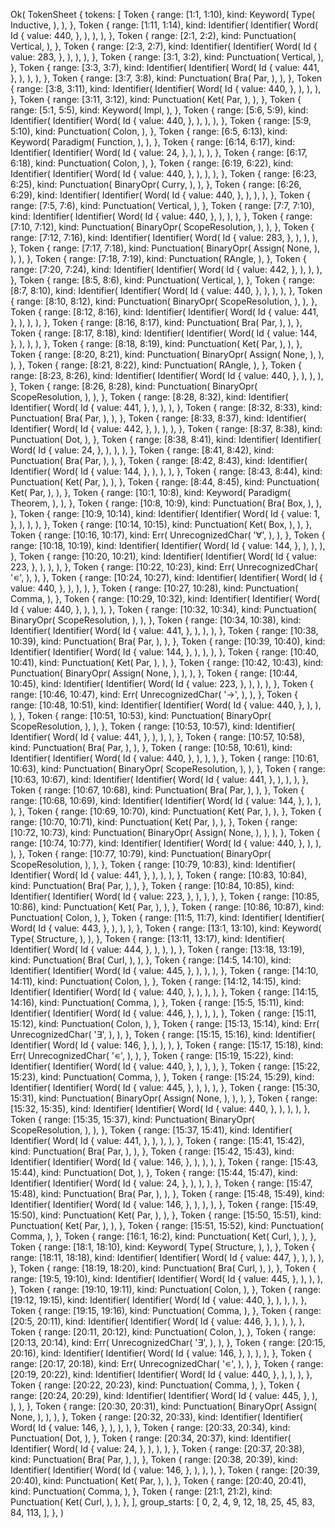 Ok(
    TokenSheet {
        tokens: [
            Token {
                range: [1:1, 1:10),
                kind: Keyword(
                    Type(
                        Inductive,
                    ),
                ),
            },
            Token {
                range: [1:11, 1:14),
                kind: Identifier(
                    Identifier(
                        Word(
                            Id {
                                value: 440,
                            },
                        ),
                    ),
                ),
            },
            Token {
                range: [2:1, 2:2),
                kind: Punctuation(
                    Vertical,
                ),
            },
            Token {
                range: [2:3, 2:7),
                kind: Identifier(
                    Identifier(
                        Word(
                            Id {
                                value: 283,
                            },
                        ),
                    ),
                ),
            },
            Token {
                range: [3:1, 3:2),
                kind: Punctuation(
                    Vertical,
                ),
            },
            Token {
                range: [3:3, 3:7),
                kind: Identifier(
                    Identifier(
                        Word(
                            Id {
                                value: 441,
                            },
                        ),
                    ),
                ),
            },
            Token {
                range: [3:7, 3:8),
                kind: Punctuation(
                    Bra(
                        Par,
                    ),
                ),
            },
            Token {
                range: [3:8, 3:11),
                kind: Identifier(
                    Identifier(
                        Word(
                            Id {
                                value: 440,
                            },
                        ),
                    ),
                ),
            },
            Token {
                range: [3:11, 3:12),
                kind: Punctuation(
                    Ket(
                        Par,
                    ),
                ),
            },
            Token {
                range: [5:1, 5:5),
                kind: Keyword(
                    Impl,
                ),
            },
            Token {
                range: [5:6, 5:9),
                kind: Identifier(
                    Identifier(
                        Word(
                            Id {
                                value: 440,
                            },
                        ),
                    ),
                ),
            },
            Token {
                range: [5:9, 5:10),
                kind: Punctuation(
                    Colon,
                ),
            },
            Token {
                range: [6:5, 6:13),
                kind: Keyword(
                    Paradigm(
                        Function,
                    ),
                ),
            },
            Token {
                range: [6:14, 6:17),
                kind: Identifier(
                    Identifier(
                        Word(
                            Id {
                                value: 24,
                            },
                        ),
                    ),
                ),
            },
            Token {
                range: [6:17, 6:18),
                kind: Punctuation(
                    Colon,
                ),
            },
            Token {
                range: [6:19, 6:22),
                kind: Identifier(
                    Identifier(
                        Word(
                            Id {
                                value: 440,
                            },
                        ),
                    ),
                ),
            },
            Token {
                range: [6:23, 6:25),
                kind: Punctuation(
                    BinaryOpr(
                        Curry,
                    ),
                ),
            },
            Token {
                range: [6:26, 6:29),
                kind: Identifier(
                    Identifier(
                        Word(
                            Id {
                                value: 440,
                            },
                        ),
                    ),
                ),
            },
            Token {
                range: [7:5, 7:6),
                kind: Punctuation(
                    Vertical,
                ),
            },
            Token {
                range: [7:7, 7:10),
                kind: Identifier(
                    Identifier(
                        Word(
                            Id {
                                value: 440,
                            },
                        ),
                    ),
                ),
            },
            Token {
                range: [7:10, 7:12),
                kind: Punctuation(
                    BinaryOpr(
                        ScopeResolution,
                    ),
                ),
            },
            Token {
                range: [7:12, 7:16),
                kind: Identifier(
                    Identifier(
                        Word(
                            Id {
                                value: 283,
                            },
                        ),
                    ),
                ),
            },
            Token {
                range: [7:17, 7:18),
                kind: Punctuation(
                    BinaryOpr(
                        Assign(
                            None,
                        ),
                    ),
                ),
            },
            Token {
                range: [7:18, 7:19),
                kind: Punctuation(
                    RAngle,
                ),
            },
            Token {
                range: [7:20, 7:24),
                kind: Identifier(
                    Identifier(
                        Word(
                            Id {
                                value: 442,
                            },
                        ),
                    ),
                ),
            },
            Token {
                range: [8:5, 8:6),
                kind: Punctuation(
                    Vertical,
                ),
            },
            Token {
                range: [8:7, 8:10),
                kind: Identifier(
                    Identifier(
                        Word(
                            Id {
                                value: 440,
                            },
                        ),
                    ),
                ),
            },
            Token {
                range: [8:10, 8:12),
                kind: Punctuation(
                    BinaryOpr(
                        ScopeResolution,
                    ),
                ),
            },
            Token {
                range: [8:12, 8:16),
                kind: Identifier(
                    Identifier(
                        Word(
                            Id {
                                value: 441,
                            },
                        ),
                    ),
                ),
            },
            Token {
                range: [8:16, 8:17),
                kind: Punctuation(
                    Bra(
                        Par,
                    ),
                ),
            },
            Token {
                range: [8:17, 8:18),
                kind: Identifier(
                    Identifier(
                        Word(
                            Id {
                                value: 144,
                            },
                        ),
                    ),
                ),
            },
            Token {
                range: [8:18, 8:19),
                kind: Punctuation(
                    Ket(
                        Par,
                    ),
                ),
            },
            Token {
                range: [8:20, 8:21),
                kind: Punctuation(
                    BinaryOpr(
                        Assign(
                            None,
                        ),
                    ),
                ),
            },
            Token {
                range: [8:21, 8:22),
                kind: Punctuation(
                    RAngle,
                ),
            },
            Token {
                range: [8:23, 8:26),
                kind: Identifier(
                    Identifier(
                        Word(
                            Id {
                                value: 440,
                            },
                        ),
                    ),
                ),
            },
            Token {
                range: [8:26, 8:28),
                kind: Punctuation(
                    BinaryOpr(
                        ScopeResolution,
                    ),
                ),
            },
            Token {
                range: [8:28, 8:32),
                kind: Identifier(
                    Identifier(
                        Word(
                            Id {
                                value: 441,
                            },
                        ),
                    ),
                ),
            },
            Token {
                range: [8:32, 8:33),
                kind: Punctuation(
                    Bra(
                        Par,
                    ),
                ),
            },
            Token {
                range: [8:33, 8:37),
                kind: Identifier(
                    Identifier(
                        Word(
                            Id {
                                value: 442,
                            },
                        ),
                    ),
                ),
            },
            Token {
                range: [8:37, 8:38),
                kind: Punctuation(
                    Dot,
                ),
            },
            Token {
                range: [8:38, 8:41),
                kind: Identifier(
                    Identifier(
                        Word(
                            Id {
                                value: 24,
                            },
                        ),
                    ),
                ),
            },
            Token {
                range: [8:41, 8:42),
                kind: Punctuation(
                    Bra(
                        Par,
                    ),
                ),
            },
            Token {
                range: [8:42, 8:43),
                kind: Identifier(
                    Identifier(
                        Word(
                            Id {
                                value: 144,
                            },
                        ),
                    ),
                ),
            },
            Token {
                range: [8:43, 8:44),
                kind: Punctuation(
                    Ket(
                        Par,
                    ),
                ),
            },
            Token {
                range: [8:44, 8:45),
                kind: Punctuation(
                    Ket(
                        Par,
                    ),
                ),
            },
            Token {
                range: [10:1, 10:8),
                kind: Keyword(
                    Paradigm(
                        Theorem,
                    ),
                ),
            },
            Token {
                range: [10:8, 10:9),
                kind: Punctuation(
                    Bra(
                        Box,
                    ),
                ),
            },
            Token {
                range: [10:9, 10:14),
                kind: Identifier(
                    Identifier(
                        Word(
                            Id {
                                value: 1,
                            },
                        ),
                    ),
                ),
            },
            Token {
                range: [10:14, 10:15),
                kind: Punctuation(
                    Ket(
                        Box,
                    ),
                ),
            },
            Token {
                range: [10:16, 10:17),
                kind: Err(
                    UnrecognizedChar(
                        '∀',
                    ),
                ),
            },
            Token {
                range: [10:18, 10:19),
                kind: Identifier(
                    Identifier(
                        Word(
                            Id {
                                value: 144,
                            },
                        ),
                    ),
                ),
            },
            Token {
                range: [10:20, 10:21),
                kind: Identifier(
                    Identifier(
                        Word(
                            Id {
                                value: 223,
                            },
                        ),
                    ),
                ),
            },
            Token {
                range: [10:22, 10:23),
                kind: Err(
                    UnrecognizedChar(
                        '∊',
                    ),
                ),
            },
            Token {
                range: [10:24, 10:27),
                kind: Identifier(
                    Identifier(
                        Word(
                            Id {
                                value: 440,
                            },
                        ),
                    ),
                ),
            },
            Token {
                range: [10:27, 10:28),
                kind: Punctuation(
                    Comma,
                ),
            },
            Token {
                range: [10:29, 10:32),
                kind: Identifier(
                    Identifier(
                        Word(
                            Id {
                                value: 440,
                            },
                        ),
                    ),
                ),
            },
            Token {
                range: [10:32, 10:34),
                kind: Punctuation(
                    BinaryOpr(
                        ScopeResolution,
                    ),
                ),
            },
            Token {
                range: [10:34, 10:38),
                kind: Identifier(
                    Identifier(
                        Word(
                            Id {
                                value: 441,
                            },
                        ),
                    ),
                ),
            },
            Token {
                range: [10:38, 10:39),
                kind: Punctuation(
                    Bra(
                        Par,
                    ),
                ),
            },
            Token {
                range: [10:39, 10:40),
                kind: Identifier(
                    Identifier(
                        Word(
                            Id {
                                value: 144,
                            },
                        ),
                    ),
                ),
            },
            Token {
                range: [10:40, 10:41),
                kind: Punctuation(
                    Ket(
                        Par,
                    ),
                ),
            },
            Token {
                range: [10:42, 10:43),
                kind: Punctuation(
                    BinaryOpr(
                        Assign(
                            None,
                        ),
                    ),
                ),
            },
            Token {
                range: [10:44, 10:45),
                kind: Identifier(
                    Identifier(
                        Word(
                            Id {
                                value: 223,
                            },
                        ),
                    ),
                ),
            },
            Token {
                range: [10:46, 10:47),
                kind: Err(
                    UnrecognizedChar(
                        '→',
                    ),
                ),
            },
            Token {
                range: [10:48, 10:51),
                kind: Identifier(
                    Identifier(
                        Word(
                            Id {
                                value: 440,
                            },
                        ),
                    ),
                ),
            },
            Token {
                range: [10:51, 10:53),
                kind: Punctuation(
                    BinaryOpr(
                        ScopeResolution,
                    ),
                ),
            },
            Token {
                range: [10:53, 10:57),
                kind: Identifier(
                    Identifier(
                        Word(
                            Id {
                                value: 441,
                            },
                        ),
                    ),
                ),
            },
            Token {
                range: [10:57, 10:58),
                kind: Punctuation(
                    Bra(
                        Par,
                    ),
                ),
            },
            Token {
                range: [10:58, 10:61),
                kind: Identifier(
                    Identifier(
                        Word(
                            Id {
                                value: 440,
                            },
                        ),
                    ),
                ),
            },
            Token {
                range: [10:61, 10:63),
                kind: Punctuation(
                    BinaryOpr(
                        ScopeResolution,
                    ),
                ),
            },
            Token {
                range: [10:63, 10:67),
                kind: Identifier(
                    Identifier(
                        Word(
                            Id {
                                value: 441,
                            },
                        ),
                    ),
                ),
            },
            Token {
                range: [10:67, 10:68),
                kind: Punctuation(
                    Bra(
                        Par,
                    ),
                ),
            },
            Token {
                range: [10:68, 10:69),
                kind: Identifier(
                    Identifier(
                        Word(
                            Id {
                                value: 144,
                            },
                        ),
                    ),
                ),
            },
            Token {
                range: [10:69, 10:70),
                kind: Punctuation(
                    Ket(
                        Par,
                    ),
                ),
            },
            Token {
                range: [10:70, 10:71),
                kind: Punctuation(
                    Ket(
                        Par,
                    ),
                ),
            },
            Token {
                range: [10:72, 10:73),
                kind: Punctuation(
                    BinaryOpr(
                        Assign(
                            None,
                        ),
                    ),
                ),
            },
            Token {
                range: [10:74, 10:77),
                kind: Identifier(
                    Identifier(
                        Word(
                            Id {
                                value: 440,
                            },
                        ),
                    ),
                ),
            },
            Token {
                range: [10:77, 10:79),
                kind: Punctuation(
                    BinaryOpr(
                        ScopeResolution,
                    ),
                ),
            },
            Token {
                range: [10:79, 10:83),
                kind: Identifier(
                    Identifier(
                        Word(
                            Id {
                                value: 441,
                            },
                        ),
                    ),
                ),
            },
            Token {
                range: [10:83, 10:84),
                kind: Punctuation(
                    Bra(
                        Par,
                    ),
                ),
            },
            Token {
                range: [10:84, 10:85),
                kind: Identifier(
                    Identifier(
                        Word(
                            Id {
                                value: 223,
                            },
                        ),
                    ),
                ),
            },
            Token {
                range: [10:85, 10:86),
                kind: Punctuation(
                    Ket(
                        Par,
                    ),
                ),
            },
            Token {
                range: [10:86, 10:87),
                kind: Punctuation(
                    Colon,
                ),
            },
            Token {
                range: [11:5, 11:7),
                kind: Identifier(
                    Identifier(
                        Word(
                            Id {
                                value: 443,
                            },
                        ),
                    ),
                ),
            },
            Token {
                range: [13:1, 13:10),
                kind: Keyword(
                    Type(
                        Structure,
                    ),
                ),
            },
            Token {
                range: [13:11, 13:17),
                kind: Identifier(
                    Identifier(
                        Word(
                            Id {
                                value: 444,
                            },
                        ),
                    ),
                ),
            },
            Token {
                range: [13:18, 13:19),
                kind: Punctuation(
                    Bra(
                        Curl,
                    ),
                ),
            },
            Token {
                range: [14:5, 14:10),
                kind: Identifier(
                    Identifier(
                        Word(
                            Id {
                                value: 445,
                            },
                        ),
                    ),
                ),
            },
            Token {
                range: [14:10, 14:11),
                kind: Punctuation(
                    Colon,
                ),
            },
            Token {
                range: [14:12, 14:15),
                kind: Identifier(
                    Identifier(
                        Word(
                            Id {
                                value: 440,
                            },
                        ),
                    ),
                ),
            },
            Token {
                range: [14:15, 14:16),
                kind: Punctuation(
                    Comma,
                ),
            },
            Token {
                range: [15:5, 15:11),
                kind: Identifier(
                    Identifier(
                        Word(
                            Id {
                                value: 446,
                            },
                        ),
                    ),
                ),
            },
            Token {
                range: [15:11, 15:12),
                kind: Punctuation(
                    Colon,
                ),
            },
            Token {
                range: [15:13, 15:14),
                kind: Err(
                    UnrecognizedChar(
                        '∃',
                    ),
                ),
            },
            Token {
                range: [15:15, 15:16),
                kind: Identifier(
                    Identifier(
                        Word(
                            Id {
                                value: 146,
                            },
                        ),
                    ),
                ),
            },
            Token {
                range: [15:17, 15:18),
                kind: Err(
                    UnrecognizedChar(
                        '∊',
                    ),
                ),
            },
            Token {
                range: [15:19, 15:22),
                kind: Identifier(
                    Identifier(
                        Word(
                            Id {
                                value: 440,
                            },
                        ),
                    ),
                ),
            },
            Token {
                range: [15:22, 15:23),
                kind: Punctuation(
                    Comma,
                ),
            },
            Token {
                range: [15:24, 15:29),
                kind: Identifier(
                    Identifier(
                        Word(
                            Id {
                                value: 445,
                            },
                        ),
                    ),
                ),
            },
            Token {
                range: [15:30, 15:31),
                kind: Punctuation(
                    BinaryOpr(
                        Assign(
                            None,
                        ),
                    ),
                ),
            },
            Token {
                range: [15:32, 15:35),
                kind: Identifier(
                    Identifier(
                        Word(
                            Id {
                                value: 440,
                            },
                        ),
                    ),
                ),
            },
            Token {
                range: [15:35, 15:37),
                kind: Punctuation(
                    BinaryOpr(
                        ScopeResolution,
                    ),
                ),
            },
            Token {
                range: [15:37, 15:41),
                kind: Identifier(
                    Identifier(
                        Word(
                            Id {
                                value: 441,
                            },
                        ),
                    ),
                ),
            },
            Token {
                range: [15:41, 15:42),
                kind: Punctuation(
                    Bra(
                        Par,
                    ),
                ),
            },
            Token {
                range: [15:42, 15:43),
                kind: Identifier(
                    Identifier(
                        Word(
                            Id {
                                value: 146,
                            },
                        ),
                    ),
                ),
            },
            Token {
                range: [15:43, 15:44),
                kind: Punctuation(
                    Dot,
                ),
            },
            Token {
                range: [15:44, 15:47),
                kind: Identifier(
                    Identifier(
                        Word(
                            Id {
                                value: 24,
                            },
                        ),
                    ),
                ),
            },
            Token {
                range: [15:47, 15:48),
                kind: Punctuation(
                    Bra(
                        Par,
                    ),
                ),
            },
            Token {
                range: [15:48, 15:49),
                kind: Identifier(
                    Identifier(
                        Word(
                            Id {
                                value: 146,
                            },
                        ),
                    ),
                ),
            },
            Token {
                range: [15:49, 15:50),
                kind: Punctuation(
                    Ket(
                        Par,
                    ),
                ),
            },
            Token {
                range: [15:50, 15:51),
                kind: Punctuation(
                    Ket(
                        Par,
                    ),
                ),
            },
            Token {
                range: [15:51, 15:52),
                kind: Punctuation(
                    Comma,
                ),
            },
            Token {
                range: [16:1, 16:2),
                kind: Punctuation(
                    Ket(
                        Curl,
                    ),
                ),
            },
            Token {
                range: [18:1, 18:10),
                kind: Keyword(
                    Type(
                        Structure,
                    ),
                ),
            },
            Token {
                range: [18:11, 18:18),
                kind: Identifier(
                    Identifier(
                        Word(
                            Id {
                                value: 447,
                            },
                        ),
                    ),
                ),
            },
            Token {
                range: [18:19, 18:20),
                kind: Punctuation(
                    Bra(
                        Curl,
                    ),
                ),
            },
            Token {
                range: [19:5, 19:10),
                kind: Identifier(
                    Identifier(
                        Word(
                            Id {
                                value: 445,
                            },
                        ),
                    ),
                ),
            },
            Token {
                range: [19:10, 19:11),
                kind: Punctuation(
                    Colon,
                ),
            },
            Token {
                range: [19:12, 19:15),
                kind: Identifier(
                    Identifier(
                        Word(
                            Id {
                                value: 440,
                            },
                        ),
                    ),
                ),
            },
            Token {
                range: [19:15, 19:16),
                kind: Punctuation(
                    Comma,
                ),
            },
            Token {
                range: [20:5, 20:11),
                kind: Identifier(
                    Identifier(
                        Word(
                            Id {
                                value: 446,
                            },
                        ),
                    ),
                ),
            },
            Token {
                range: [20:11, 20:12),
                kind: Punctuation(
                    Colon,
                ),
            },
            Token {
                range: [20:13, 20:14),
                kind: Err(
                    UnrecognizedChar(
                        '∃',
                    ),
                ),
            },
            Token {
                range: [20:15, 20:16),
                kind: Identifier(
                    Identifier(
                        Word(
                            Id {
                                value: 146,
                            },
                        ),
                    ),
                ),
            },
            Token {
                range: [20:17, 20:18),
                kind: Err(
                    UnrecognizedChar(
                        '∊',
                    ),
                ),
            },
            Token {
                range: [20:19, 20:22),
                kind: Identifier(
                    Identifier(
                        Word(
                            Id {
                                value: 440,
                            },
                        ),
                    ),
                ),
            },
            Token {
                range: [20:22, 20:23),
                kind: Punctuation(
                    Comma,
                ),
            },
            Token {
                range: [20:24, 20:29),
                kind: Identifier(
                    Identifier(
                        Word(
                            Id {
                                value: 445,
                            },
                        ),
                    ),
                ),
            },
            Token {
                range: [20:30, 20:31),
                kind: Punctuation(
                    BinaryOpr(
                        Assign(
                            None,
                        ),
                    ),
                ),
            },
            Token {
                range: [20:32, 20:33),
                kind: Identifier(
                    Identifier(
                        Word(
                            Id {
                                value: 146,
                            },
                        ),
                    ),
                ),
            },
            Token {
                range: [20:33, 20:34),
                kind: Punctuation(
                    Dot,
                ),
            },
            Token {
                range: [20:34, 20:37),
                kind: Identifier(
                    Identifier(
                        Word(
                            Id {
                                value: 24,
                            },
                        ),
                    ),
                ),
            },
            Token {
                range: [20:37, 20:38),
                kind: Punctuation(
                    Bra(
                        Par,
                    ),
                ),
            },
            Token {
                range: [20:38, 20:39),
                kind: Identifier(
                    Identifier(
                        Word(
                            Id {
                                value: 146,
                            },
                        ),
                    ),
                ),
            },
            Token {
                range: [20:39, 20:40),
                kind: Punctuation(
                    Ket(
                        Par,
                    ),
                ),
            },
            Token {
                range: [20:40, 20:41),
                kind: Punctuation(
                    Comma,
                ),
            },
            Token {
                range: [21:1, 21:2),
                kind: Punctuation(
                    Ket(
                        Curl,
                    ),
                ),
            },
        ],
        group_starts: [
            0,
            2,
            4,
            9,
            12,
            18,
            25,
            45,
            83,
            84,
            113,
        ],
    },
)